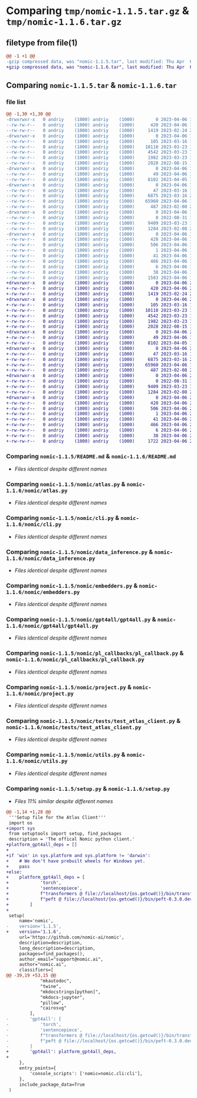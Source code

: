# Comparing `tmp/nomic-1.1.5.tar.gz` & `tmp/nomic-1.1.6.tar.gz`

## filetype from file(1)

```diff
@@ -1 +1 @@
-gzip compressed data, was "nomic-1.1.5.tar", last modified: Thu Apr  6 18:14:37 2023, max compression
+gzip compressed data, was "nomic-1.1.6.tar", last modified: Thu Apr  6 22:31:32 2023, max compression
```

## Comparing `nomic-1.1.5.tar` & `nomic-1.1.6.tar`

### file list

```diff
@@ -1,30 +1,30 @@
-drwxrwxr-x   0 andriy    (1000) andriy    (1000)        0 2023-04-06 18:14:37.989375 nomic-1.1.5/
--rw-rw-r--   0 andriy    (1000) andriy    (1000)      420 2023-04-06 18:14:37.989375 nomic-1.1.5/PKG-INFO
--rw-rw-r--   0 andriy    (1000) andriy    (1000)     1419 2023-02-24 20:22:52.000000 nomic-1.1.5/README.md
-drwxrwxr-x   0 andriy    (1000) andriy    (1000)        0 2023-04-06 18:14:37.989375 nomic-1.1.5/nomic/
--rw-rw-r--   0 andriy    (1000) andriy    (1000)      105 2023-03-16 13:10:11.000000 nomic-1.1.5/nomic/__init__.py
--rw-rw-r--   0 andriy    (1000) andriy    (1000)    10110 2023-03-23 17:25:32.000000 nomic-1.1.5/nomic/atlas.py
--rw-rw-r--   0 andriy    (1000) andriy    (1000)     4542 2023-03-23 17:25:32.000000 nomic-1.1.5/nomic/cli.py
--rw-rw-r--   0 andriy    (1000) andriy    (1000)     1982 2023-03-23 17:25:32.000000 nomic-1.1.5/nomic/data_inference.py
--rw-rw-r--   0 andriy    (1000) andriy    (1000)     2028 2022-08-15 15:51:51.000000 nomic-1.1.5/nomic/embedders.py
-drwxrwxr-x   0 andriy    (1000) andriy    (1000)        0 2023-04-06 18:14:37.989375 nomic-1.1.5/nomic/gpt4all/
--rw-rw-r--   0 andriy    (1000) andriy    (1000)       49 2023-04-06 18:14:35.000000 nomic-1.1.5/nomic/gpt4all/__init__.py
--rw-rw-r--   0 andriy    (1000) andriy    (1000)     8102 2023-04-05 15:49:22.000000 nomic-1.1.5/nomic/gpt4all/gpt4all.py
-drwxrwxr-x   0 andriy    (1000) andriy    (1000)        0 2023-04-06 18:14:37.989375 nomic-1.1.5/nomic/pl_callbacks/
--rw-rw-r--   0 andriy    (1000) andriy    (1000)       47 2023-03-16 13:10:11.000000 nomic-1.1.5/nomic/pl_callbacks/__init__.py
--rw-rw-r--   0 andriy    (1000) andriy    (1000)     6875 2023-03-16 20:32:14.000000 nomic-1.1.5/nomic/pl_callbacks/pl_callback.py
--rw-rw-r--   0 andriy    (1000) andriy    (1000)    65960 2023-04-06 18:14:30.000000 nomic-1.1.5/nomic/project.py
--rw-rw-r--   0 andriy    (1000) andriy    (1000)      487 2023-02-08 22:19:27.000000 nomic-1.1.5/nomic/settings.py
-drwxrwxr-x   0 andriy    (1000) andriy    (1000)        0 2023-04-06 18:14:37.989375 nomic-1.1.5/nomic/tests/
--rw-rw-r--   0 andriy    (1000) andriy    (1000)        0 2022-08-31 16:46:06.000000 nomic-1.1.5/nomic/tests/__init__.py
--rw-rw-r--   0 andriy    (1000) andriy    (1000)     9409 2023-03-23 18:12:51.000000 nomic-1.1.5/nomic/tests/test_atlas_client.py
--rw-rw-r--   0 andriy    (1000) andriy    (1000)     1284 2023-02-08 22:19:27.000000 nomic-1.1.5/nomic/utils.py
-drwxrwxr-x   0 andriy    (1000) andriy    (1000)        0 2023-04-06 18:14:37.989375 nomic-1.1.5/nomic.egg-info/
--rw-rw-r--   0 andriy    (1000) andriy    (1000)      420 2023-04-06 18:14:37.000000 nomic-1.1.5/nomic.egg-info/PKG-INFO
--rw-rw-r--   0 andriy    (1000) andriy    (1000)      506 2023-04-06 18:14:37.000000 nomic-1.1.5/nomic.egg-info/SOURCES.txt
--rw-rw-r--   0 andriy    (1000) andriy    (1000)        1 2023-04-06 18:14:37.000000 nomic-1.1.5/nomic.egg-info/dependency_links.txt
--rw-rw-r--   0 andriy    (1000) andriy    (1000)       41 2023-04-06 18:14:37.000000 nomic-1.1.5/nomic.egg-info/entry_points.txt
--rw-rw-r--   0 andriy    (1000) andriy    (1000)      466 2023-04-06 18:14:37.000000 nomic-1.1.5/nomic.egg-info/requires.txt
--rw-rw-r--   0 andriy    (1000) andriy    (1000)        6 2023-04-06 18:14:37.000000 nomic-1.1.5/nomic.egg-info/top_level.txt
--rw-rw-r--   0 andriy    (1000) andriy    (1000)       38 2023-04-06 18:14:37.989375 nomic-1.1.5/setup.cfg
--rw-rw-r--   0 andriy    (1000) andriy    (1000)     1503 2023-04-06 18:14:35.000000 nomic-1.1.5/setup.py
+drwxrwxr-x   0 andriy    (1000) andriy    (1000)        0 2023-04-06 22:31:32.312450 nomic-1.1.6/
+-rw-rw-r--   0 andriy    (1000) andriy    (1000)      420 2023-04-06 22:31:32.312450 nomic-1.1.6/PKG-INFO
+-rw-rw-r--   0 andriy    (1000) andriy    (1000)     1419 2023-02-24 20:22:52.000000 nomic-1.1.6/README.md
+drwxrwxr-x   0 andriy    (1000) andriy    (1000)        0 2023-04-06 22:31:32.308450 nomic-1.1.6/nomic/
+-rw-rw-r--   0 andriy    (1000) andriy    (1000)      105 2023-03-16 13:10:11.000000 nomic-1.1.6/nomic/__init__.py
+-rw-rw-r--   0 andriy    (1000) andriy    (1000)    10110 2023-03-23 17:25:32.000000 nomic-1.1.6/nomic/atlas.py
+-rw-rw-r--   0 andriy    (1000) andriy    (1000)     4542 2023-03-23 17:25:32.000000 nomic-1.1.6/nomic/cli.py
+-rw-rw-r--   0 andriy    (1000) andriy    (1000)     1982 2023-03-23 17:25:32.000000 nomic-1.1.6/nomic/data_inference.py
+-rw-rw-r--   0 andriy    (1000) andriy    (1000)     2028 2022-08-15 15:51:51.000000 nomic-1.1.6/nomic/embedders.py
+drwxrwxr-x   0 andriy    (1000) andriy    (1000)        0 2023-04-06 22:31:32.312450 nomic-1.1.6/nomic/gpt4all/
+-rw-rw-r--   0 andriy    (1000) andriy    (1000)       49 2023-04-06 18:14:35.000000 nomic-1.1.6/nomic/gpt4all/__init__.py
+-rw-rw-r--   0 andriy    (1000) andriy    (1000)     8102 2023-04-05 15:49:22.000000 nomic-1.1.6/nomic/gpt4all/gpt4all.py
+drwxrwxr-x   0 andriy    (1000) andriy    (1000)        0 2023-04-06 22:31:32.312450 nomic-1.1.6/nomic/pl_callbacks/
+-rw-rw-r--   0 andriy    (1000) andriy    (1000)       47 2023-03-16 13:10:11.000000 nomic-1.1.6/nomic/pl_callbacks/__init__.py
+-rw-rw-r--   0 andriy    (1000) andriy    (1000)     6875 2023-03-16 20:32:14.000000 nomic-1.1.6/nomic/pl_callbacks/pl_callback.py
+-rw-rw-r--   0 andriy    (1000) andriy    (1000)    65960 2023-04-06 18:14:30.000000 nomic-1.1.6/nomic/project.py
+-rw-rw-r--   0 andriy    (1000) andriy    (1000)      487 2023-02-08 22:19:27.000000 nomic-1.1.6/nomic/settings.py
+drwxrwxr-x   0 andriy    (1000) andriy    (1000)        0 2023-04-06 22:31:32.312450 nomic-1.1.6/nomic/tests/
+-rw-rw-r--   0 andriy    (1000) andriy    (1000)        0 2022-08-31 16:46:06.000000 nomic-1.1.6/nomic/tests/__init__.py
+-rw-rw-r--   0 andriy    (1000) andriy    (1000)     9409 2023-03-23 18:12:51.000000 nomic-1.1.6/nomic/tests/test_atlas_client.py
+-rw-rw-r--   0 andriy    (1000) andriy    (1000)     1284 2023-02-08 22:19:27.000000 nomic-1.1.6/nomic/utils.py
+drwxrwxr-x   0 andriy    (1000) andriy    (1000)        0 2023-04-06 22:31:32.308450 nomic-1.1.6/nomic.egg-info/
+-rw-rw-r--   0 andriy    (1000) andriy    (1000)      420 2023-04-06 22:31:32.000000 nomic-1.1.6/nomic.egg-info/PKG-INFO
+-rw-rw-r--   0 andriy    (1000) andriy    (1000)      506 2023-04-06 22:31:32.000000 nomic-1.1.6/nomic.egg-info/SOURCES.txt
+-rw-rw-r--   0 andriy    (1000) andriy    (1000)        1 2023-04-06 22:31:32.000000 nomic-1.1.6/nomic.egg-info/dependency_links.txt
+-rw-rw-r--   0 andriy    (1000) andriy    (1000)       41 2023-04-06 22:31:32.000000 nomic-1.1.6/nomic.egg-info/entry_points.txt
+-rw-rw-r--   0 andriy    (1000) andriy    (1000)      466 2023-04-06 22:31:32.000000 nomic-1.1.6/nomic.egg-info/requires.txt
+-rw-rw-r--   0 andriy    (1000) andriy    (1000)        6 2023-04-06 22:31:32.000000 nomic-1.1.6/nomic.egg-info/top_level.txt
+-rw-rw-r--   0 andriy    (1000) andriy    (1000)       38 2023-04-06 22:31:32.312450 nomic-1.1.6/setup.cfg
+-rw-rw-r--   0 andriy    (1000) andriy    (1000)     1722 2023-04-06 22:31:30.000000 nomic-1.1.6/setup.py
```

### Comparing `nomic-1.1.5/README.md` & `nomic-1.1.6/README.md`

 * *Files identical despite different names*

### Comparing `nomic-1.1.5/nomic/atlas.py` & `nomic-1.1.6/nomic/atlas.py`

 * *Files identical despite different names*

### Comparing `nomic-1.1.5/nomic/cli.py` & `nomic-1.1.6/nomic/cli.py`

 * *Files identical despite different names*

### Comparing `nomic-1.1.5/nomic/data_inference.py` & `nomic-1.1.6/nomic/data_inference.py`

 * *Files identical despite different names*

### Comparing `nomic-1.1.5/nomic/embedders.py` & `nomic-1.1.6/nomic/embedders.py`

 * *Files identical despite different names*

### Comparing `nomic-1.1.5/nomic/gpt4all/gpt4all.py` & `nomic-1.1.6/nomic/gpt4all/gpt4all.py`

 * *Files identical despite different names*

### Comparing `nomic-1.1.5/nomic/pl_callbacks/pl_callback.py` & `nomic-1.1.6/nomic/pl_callbacks/pl_callback.py`

 * *Files identical despite different names*

### Comparing `nomic-1.1.5/nomic/project.py` & `nomic-1.1.6/nomic/project.py`

 * *Files identical despite different names*

### Comparing `nomic-1.1.5/nomic/tests/test_atlas_client.py` & `nomic-1.1.6/nomic/tests/test_atlas_client.py`

 * *Files identical despite different names*

### Comparing `nomic-1.1.5/nomic/utils.py` & `nomic-1.1.6/nomic/utils.py`

 * *Files identical despite different names*

### Comparing `nomic-1.1.5/setup.py` & `nomic-1.1.6/setup.py`

 * *Files 11% similar despite different names*

```diff
@@ -1,14 +1,28 @@
 '''Setup file for the Atlas Client'''
 import os
+import sys
 from setuptools import setup, find_packages
 description = 'The offical Nomic python client.'
+platform_gpt4all_deps = []
+
+if 'win' in sys.platform and sys.platform != 'darwin':
+    # We don't have prebuilt wheels for Windows yet.
+    pass
+else:
+    platform_gpt4all_deps = [
+            'torch',
+            'sentencepiece',
+            f"transformers @ file://localhost/{os.getcwd()}/bin/transformers-4.28.0.dev0-py3-none-any.whl",
+            f"peft @ file://localhost/{os.getcwd()}/bin/peft-0.3.0.dev0-py3-none-any.whl"
+        ]
+    
 setup(
     name='nomic',
-    version='1.1.5',
+    version='1.1.6',
     url='https://github.com/nomic-ai/nomic',
     description=description,
     long_description=description,
     packages=find_packages(),
     author_email="support@nomic.ai",
     author="nomic.ai",
     classifiers=[
@@ -39,19 +53,15 @@
             "mkautodoc",
             "twine",
             "mkdocstrings[python]",
             "mkdocs-jupyter",
             "pillow",
             "cairosvg"
         ],
-        'gpt4all': [
-            'torch',
-            'sentencepiece',
-            f"transformers @ file://localhost/{os.getcwd()}/bin/transformers-4.28.0.dev0-py3-none-any.whl",
-            f"peft @ file://localhost/{os.getcwd()}/bin/peft-0.3.0.dev0-py3-none-any.whl"
-        ]
+        'gpt4all': platform_gpt4all_deps,
+
     },
     entry_points={
         'console_scripts': ['nomic=nomic.cli:cli'],
     },
     include_package_data=True
 )
```

